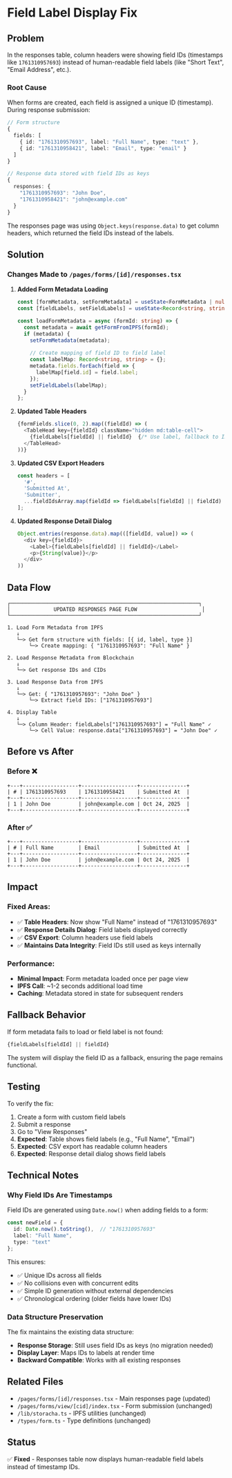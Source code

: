 # Field Label Display Fix

## Problem

In the responses table, column headers were showing field IDs (timestamps like `1761310957693`) instead of human-readable field labels (like "Short Text", "Email Address", etc.).

### Root Cause

When forms are created, each field is assigned a unique ID (timestamp). During response submission:

```typescript
// Form structure
{
  fields: [
    { id: "1761310957693", label: "Full Name", type: "text" },
    { id: "1761310958421", label: "Email", type: "email" }
  ]
}

// Response data stored with field IDs as keys
{
  responses: {
    "1761310957693": "John Doe",
    "1761310958421": "john@example.com"
  }
}
```

The responses page was using `Object.keys(response.data)` to get column headers, which returned the field IDs instead of the labels.

## Solution

### Changes Made to `/pages/forms/[id]/responses.tsx`

1. **Added Form Metadata Loading**
   ```typescript
   const [formMetadata, setFormMetadata] = useState<FormMetadata | null>(null);
   const [fieldLabels, setFieldLabels] = useState<Record<string, string>>({});
   
   const loadFormMetadata = async (formId: string) => {
     const metadata = await getFormFromIPFS(formId);
     if (metadata) {
       setFormMetadata(metadata);
       
       // Create mapping of field ID to field label
       const labelMap: Record<string, string> = {};
       metadata.fields.forEach(field => {
         labelMap[field.id] = field.label;
       });
       setFieldLabels(labelMap);
     }
   };
   ```

2. **Updated Table Headers**
   ```typescript
   {formFields.slice(0, 2).map((fieldId) => (
     <TableHead key={fieldId} className="hidden md:table-cell">
       {fieldLabels[fieldId] || fieldId}  {/* Use label, fallback to ID */}
     </TableHead>
   ))}
   ```

3. **Updated CSV Export Headers**
   ```typescript
   const headers = [
     '#', 
     'Submitted At', 
     'Submitter', 
     ...fieldIdsArray.map(fieldId => fieldLabels[fieldId] || fieldId)
   ];
   ```

4. **Updated Response Detail Dialog**
   ```typescript
   Object.entries(response.data).map(([fieldId, value]) => (
     <div key={fieldId}>
       <Label>{fieldLabels[fieldId] || fieldId}</Label>
       <p>{String(value)}</p>
     </div>
   ))
   ```

## Data Flow

```
┌─────────────────────────────────────────────────────────────┐
│              UPDATED RESPONSES PAGE FLOW                     │
└─────────────────────────────────────────────────────────────┘

1. Load Form Metadata from IPFS
   ↓
   └─> Get form structure with fields: [{ id, label, type }]
       └─> Create mapping: { "1761310957693": "Full Name" }

2. Load Response Metadata from Blockchain
   ↓
   └─> Get response IDs and CIDs

3. Load Response Data from IPFS
   ↓
   └─> Get: { "1761310957693": "John Doe" }
       └─> Extract field IDs: ["1761310957693"]

4. Display Table
   ↓
   └─> Column Header: fieldLabels["1761310957693"] = "Full Name" ✓
       └─> Cell Value: response.data["1761310957693"] = "John Doe" ✓
```

## Before vs After

### Before ❌
```
+---+------------------+------------------+---------------+
| # | 1761310957693    | 1761310958421    | Submitted At  |
+---+------------------+------------------+---------------+
| 1 | John Doe         | john@example.com | Oct 24, 2025  |
+---+------------------+------------------+---------------+
```

### After ✅
```
+---+------------------+------------------+---------------+
| # | Full Name        | Email            | Submitted At  |
+---+------------------+------------------+---------------+
| 1 | John Doe         | john@example.com | Oct 24, 2025  |
+---+------------------+------------------+---------------+
```

## Impact

### Fixed Areas:
- ✅ **Table Headers**: Now show "Full Name" instead of "1761310957693"
- ✅ **Response Details Dialog**: Field labels displayed correctly
- ✅ **CSV Export**: Column headers use field labels
- ✅ **Maintains Data Integrity**: Field IDs still used as keys internally

### Performance:
- **Minimal Impact**: Form metadata loaded once per page view
- **IPFS Call**: ~1-2 seconds additional load time
- **Caching**: Metadata stored in state for subsequent renders

## Fallback Behavior

If form metadata fails to load or field label is not found:
```typescript
{fieldLabels[fieldId] || fieldId}
```

The system will display the field ID as a fallback, ensuring the page remains functional.

## Testing

To verify the fix:

1. Create a form with custom field labels
2. Submit a response
3. Go to "View Responses"
4. **Expected**: Table shows field labels (e.g., "Full Name", "Email")
5. **Expected**: CSV export has readable column headers
6. **Expected**: Response detail dialog shows field labels

## Technical Notes

### Why Field IDs Are Timestamps

Field IDs are generated using `Date.now()` when adding fields to a form:
```typescript
const newField = {
  id: Date.now().toString(),  // "1761310957693"
  label: "Full Name",
  type: "text"
};
```

This ensures:
- ✅ Unique IDs across all fields
- ✅ No collisions even with concurrent edits
- ✅ Simple ID generation without external dependencies
- ✅ Chronological ordering (older fields have lower IDs)

### Data Structure Preservation

The fix maintains the existing data structure:
- **Response Storage**: Still uses field IDs as keys (no migration needed)
- **Display Layer**: Maps IDs to labels at render time
- **Backward Compatible**: Works with all existing responses

## Related Files

- `/pages/forms/[id]/responses.tsx` - Main responses page (updated)
- `/pages/forms/view/[cid]/index.tsx` - Form submission (unchanged)
- `/lib/storacha.ts` - IPFS utilities (unchanged)
- `/types/form.ts` - Type definitions (unchanged)

## Status

✅ **Fixed** - Responses table now displays human-readable field labels instead of timestamp IDs.
